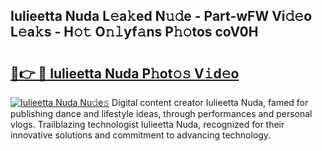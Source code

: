## Iulieetta Nuda L𝚎a𝚔ed N𝚞𝚍e - Part-wFW Vi𝚍𝚎o L𝚎a𝚔s - H𝚘𝚝 O𝚗𝚕yf𝚊ns P𝚑𝚘tos coV0H

# <h2><a href="http://kf6um2.oniu.top/?m=Iulieetta+Nuda">🔗👉 🔴 Iulieetta Nuda P𝚑ot𝚘𝚜 V𝚒d𝚎o</a></h2>

[![Iulieetta Nuda Nu𝚍e𝚜](https://i.imgur.com/0qMVB7G.gif)](http://kf6um2.oniu.top/?m=Iulieetta+Nuda)
Digital content creator Iulieetta Nuda, famed for publishing dance and lifestyle ideas, through performances and personal vlogs. Trailblazing technologist Iulieetta Nuda, recognized for their innovative solutions and commitment to advancing technology.  
